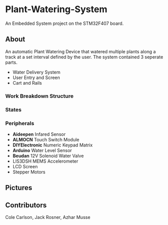 # Plant-Watering-System

An Embedded System project on the STM32F407 board.  

## About

An automatic Plant Watering Device that watered multiple plants along a track at a set interval defined by the user.  The system contained 3 seperate parts.
- Water Delivery System
- User Entry and Screen
- Cart and Rails

### Work Breakdown Structure

### States

### Peripherals

- **Aideepen** Infared Sensor
- **ALMOCN** Touch Switch Module
- **DIYElectronic** Numeric Keypad Matrix
- **Arduino** Water Level Sensor
- **Beudan** 12V Solenoid Water Valve
- LIS3DSH MEMS Accelerometer
- LCD Screen
- Stepper Motors


## Pictures



## Contributors

Cole Carlson, Jack Rosner, Azhar Musse
